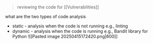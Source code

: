 >reviewing the code for [[Vulnerabilities]]

what are the two types of code analysis
- static - analysis when the code is not running e.g., linting
- dynamic - analysis when the code is running e.g., Bandit library for Python
  ![[Pasted image 20250415172420.png|600]]

